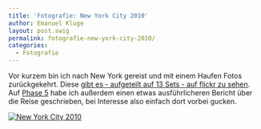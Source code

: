 ```yaml
---
title: 'Fotografie: New York City 2010'
author: Emanuel Kluge
layout: post.swig
permalink: fotografie-new-york-city-2010/
categories:
  - Fotografie
---
```


Vor kurzem bin ich nach New York gereist und mit einem Haufen Fotos zurückgekehrt. Diese [gibt es - aufgeteilt auf 13 Sets - auf flickr zu sehen][flickr]. Auf [Phase 5][phase5] habe ich außerdem einen etwas ausführlicheren Bericht über die Reise geschrieben, bei Interesse also einfach dort vorbei gucken.

<a href="http://www.flickr.com/photos/herschel_r/collections/72157600011180896/">
  <noscript data-src="/archive/wp-content/uploads/2010/06/new-york-city.jpg" data-alt="New York City 2010">
<img src="/archive/wp-content/uploads/2010/06/new-york-city.jpg" alt="New York City 2010">
</noscript>
</a>

[flickr]: https://www.flickr.com/photos/herschel_r/collections/72157600011180896/
[phase5]: http://phase-5.github.io/aus-dem-leben/new-york-2010-die-fotografische-ausbeute/
